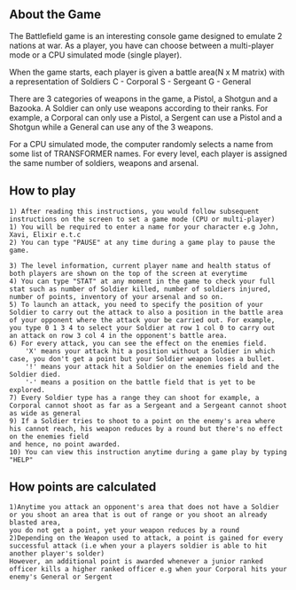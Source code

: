 About the Game
--------------
The Battlefield game is an interesting console game designed to emulate 2 nations at war.
As a player, you have can choose between a multi-player mode or a CPU simulated mode (single player).

When the game starts, each player is given a battle area(N x M matrix) with a representation of Soldiers
    C - Corporal
    S - Sergeant
    G - General

There are 3 categories of weapons in the game, a Pistol, a Shotgun and a Bazooka. A Soldier can only use weapons according to their ranks.
For example, a Corporal can only use a Pistol, a Sergent can use a Pistol and a Shotgun while a General can use any of the 3 weapons.

For a CPU simulated mode, the computer randomly selects a name from some list of TRANSFORMER names.
For every level, each player is assigned the same number of soldiers, weapons and arsenal.

How to play
-----------
    1) After reading this instructions, you would follow subsequent instructions on the screen to set a game mode (CPU or multi-player)
    1) You will be required to enter a name for your character e.g John, Xavi, Elixir e.t.c
    2) You can type "PAUSE" at any time during a game play to pause the game.

    3) The level information, current player name and health status of both players are shown on the top of the screen at everytime
    4) You can type "STAT" at any moment in the game to check your full stat such as number of Soldier killed, number of soldiers injured,
    number of points, inventory of your arsenal and so on.
    5) To launch an attack, you need to specify the position of your Soldier to carry out the attack to also a position in the battle area
    of your opponent where the attack your be carried out. For example, you type 0 1 3 4 to select your Soldier at row 1 col 0 to carry out
    an attack on row 3 col 4 in the opponent's battle area.
    6) For every attack, you can see the effect on the enemies field.
        'X' means your attack hit a position without a Soldier in which case, you don't get a point but your Soldier weapon loses a bullet.
        '!' means your attack hit a Soldier on the enemies field and the Soldier died.
        '-' means a position on the battle field that is yet to be explored.
    7) Every Soldier type has a range they can shoot for example, a Corporal cannot shoot as far as a Sergeant and a Sergeant cannot shoot as wide as general
    9) If a Soldier tries to shoot to a point on the enemy's area where his cannot reach, his weapon reduces by a round but there's no effect on the enemies field
    and hence, no point awarded.
    10) You can view this instruction anytime during a game play by typing "HELP"


How points are calculated
-------------------------

    1)Anytime you attack an opponent's area that does not have a Soldier or you shoot an area that is out of range or you shoot an already blasted area,
    you do not get a point, yet your weapon reduces by a round
    2)Depending on the Weapon used to attack, a point is gained for every successful attack (i.e when your a players soldier is able to hit another player's solder)
    However, an additional point is awarded whenever a junior ranked officer kills a higher ranked officer e.g when your Corporal hits your enemy's General or Sergent

